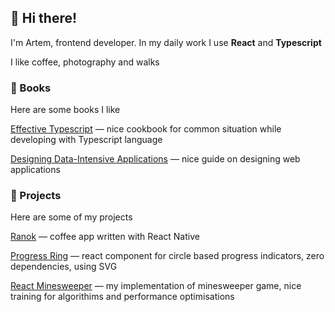 ## 👋 Hi there!

I'm Artem, frontend developer. In my daily work I use **React** and **Typescript**

I like coffee, photography and walks

### 📖 Books

Here are some books I like

[Effective Typescript](https://oku.club/book/effective-typescript-by-dan-vanderkam-aEUUa) — nice cookbook for common situation while developing with Typescript language

[Designing Data-Intensive Applications](https://oku.club/book/designing-data-intensive-applications-by-martin-kleppmann-K70CZ) — nice guide on designing web applications


### 🎩 Projects

Here are some of my projects

[Ranok](https://apps.apple.com/us/app/ranok-coffee-guides-timers/id1512795256?ls=1) — coffee app written with React Native

[Progress Ring](https://github.com/asci/progress-ring#readme) — react component for circle based progress indicators, zero dependencies, using SVG

[React Minesweeper](https://codesandbox.io/s/react-minesweeper-18f07) — my implementation of minesweeper game, nice training for algorithims and performance optimisations
